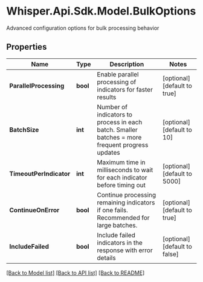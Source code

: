 # Whisper.Api.Sdk.Model.BulkOptions
Advanced configuration options for bulk processing behavior

## Properties

Name | Type | Description | Notes
------------ | ------------- | ------------- | -------------
**ParallelProcessing** | **bool** | Enable parallel processing of indicators for faster results | [optional] [default to true]
**BatchSize** | **int** | Number of indicators to process in each batch. Smaller batches &#x3D; more frequent progress updates | [optional] [default to 10]
**TimeoutPerIndicator** | **int** | Maximum time in milliseconds to wait for each indicator before timing out | [optional] [default to 5000]
**ContinueOnError** | **bool** | Continue processing remaining indicators if one fails. Recommended for large batches. | [optional] [default to true]
**IncludeFailed** | **bool** | Include failed indicators in the response with error details | [optional] [default to false]

[[Back to Model list]](../../README.md#documentation-for-models) [[Back to API list]](../../README.md#documentation-for-api-endpoints) [[Back to README]](../../README.md)

